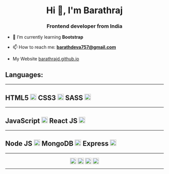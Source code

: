 <br>
<br>
<h1 align="center">Hi 👋, I'm Barathraj</h1>
<h3 align="center">Frontend developer from India</h3>

<!-- - 🔭 I’m currently working on ... -->

- 🌱 I’m currently learning **Bootstrap**

- 📫 How to reach me: **barathdeva757@gmail.com**
<!-- - 👯 I’m looking to collaborate on ...
- 🤔 I’m looking for help with ...
- 💬 Ask me about ...
- 😄 Pronouns: ...
- ⚡ Fun fact: ... -->

- My Website [barathrajd.github.io](barathrajd.github.io)

## Languages:

<hr>

<p  style="display:flex, flex-direction:column, justify-content:center" align="center">

## HTML5 <img src="https://devicons.github.io/devicon/devicon.git/icons/html5/html5-original-wordmark.svg" alt="html5" width="20" height="20"/> CSS3 <img src="https://devicons.github.io/devicon/devicon.git/icons/css3/css3-original-wordmark.svg" alt="css3" width="20" height="20"/> SASS <img src="https://devicons.github.io/devicon/devicon.git/icons/sass/sass-original.svg" alt="sass" width="20" height="20"/>

<hr>

## JavaScript <img src="https://devicons.github.io/devicon/devicon.git/icons/javascript/javascript-original.svg" alt="javascript" width="20" height="20"/> React JS <img src="https://devicons.github.io/devicon/devicon.git/icons/react/react-original-wordmark.svg" alt="react" width="20" height="20"/>

<hr>

## Node JS <img src="https://devicons.github.io/devicon/devicon.git/icons/nodejs/nodejs-original-wordmark.svg" alt="nodejs" width="20" height="20"/> MongoDB <img src="https://devicons.github.io/devicon/devicon.git/icons/mongodb/mongodb-original-wordmark.svg" alt="mongodb" width="20" height="20"/> Express <img src="https://devicons.github.io/devicon/devicon.git/icons/express/express-original-wordmark.svg" alt="express" width="20" height="20"/></span>

<hr>

<p align="center"  >
<a href="https://linkedin.com/in/barathrajd" target="blank"><img align="center" src="https://cdn.jsdelivr.net/npm/simple-icons@3.0.1/icons/linkedin.svg" alt="barathrajd" height="20" width="20" /></a>
<a href="https://twitter.com/barathrajd" target="blank">
<img  align="center" src="https://cdn.jsdelivr.net/npm/simple-icons@3.0.1/icons/twitter.svg" alt="barathrajd" height="20" width="20" /></a>
<a href="https://instagram.com/barathraj_devarajan" target="blank"><img align="center" src="https://cdn.jsdelivr.net/npm/simple-icons@3.0.1/icons/instagram.svg" alt="barathraj_devarajan" height="20" width="20" /></a>
<a href="https://fb.com/barathrajd" target="blank"><img align="center" src="https://cdn.jsdelivr.net/npm/simple-icons@3.0.1/icons/facebook.svg" alt="barathrajd" height="20" width="20" /></a>
</p>

<hr>

<!--
**barathrajd/barathrajd** is a ✨ _special_ ✨ repository because its `README.md` (this file) appears on your GitHub profile.

Here are some ideas to get you started:

- 🔭 I’m currently working on ...
- 🌱 I’m currently learning ...
- 👯 I’m looking to collaborate on ...
- 🤔 I’m looking for help with ...
- 💬 Ask me about ...
- 📫 How to reach me: ...
- 😄 Pronouns: ...
- ⚡ Fun fact: ...
-->
